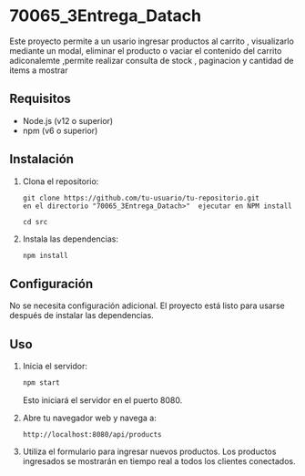 # 70065_3Entrega_Datach


Este proyecto permite a un usario ingresar  productos al carrito , visualizarlo mediante un modal, eliminar el producto o vaciar el contenido del carrito 
adiconalemte ,permite realizar consulta de stock , paginacion y  cantidad de items a mostrar 

## Requisitos

- Node.js (v12 o superior)
- npm (v6 o superior)

## Instalación

1. Clona el repositorio:

    ```
    git clone https://github.com/tu-usuario/tu-repositorio.git
    en el directorio "70065_3Entrega_Datach>"  ejecutar en NPM install
    
    cd src
    ```

2. Instala las dependencias:

    ```bash
    npm install
    ```

## Configuración

No se necesita configuración adicional. El proyecto está listo para usarse después de instalar las dependencias.

## Uso

1. Inicia el servidor:

    ```bash
    npm start
    ```

    Esto iniciará el servidor en el puerto 8080.

2. Abre tu navegador web y navega a:

    ```
    http://localhost:8080/api/products
    ```

3. Utiliza el formulario para ingresar nuevos productos. Los productos ingresados se mostrarán en tiempo real a todos los clientes conectados.



